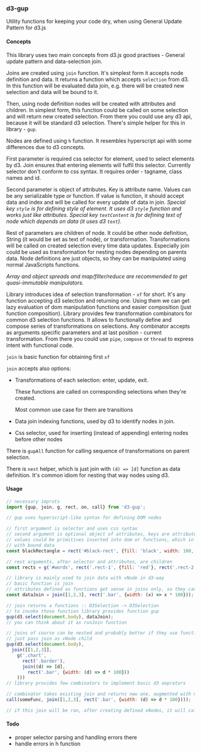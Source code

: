 ### d3-gup

Utility functions for keeping your code dry, when using General Update Pattern for d3.js

#### Concepts

This library uses two main concepts from d3.js good practises - General update pattern and data-selection join. 

Joins are created using `join` function. It's simplest form it accepts node definition and data. It returns a function which accepts `selection` from d3. In this function will be evaluated data join, e.g. there will be created new selection and data will be bound to it.

Then, using node definition nodes will be created with attributes and children. In simplest form, this function could be called on some selection and will return new created selection. From there you could use any d3 api, because it will be standard d3 selection. There's simple helper for this in library - `gup`.



Nodes are defined using `h` function. It resembles hyperscript api with some differences due to d3 concepts.

First parameter is required css selector for element, used to select elements by d3. Join ensures that entering elements will fulfil this selector. Currently selector don't conform to css syntax. It requires order - tagname, class names and id. 

Second parameter is object of attributes. Key is attribute name. Values can be any serializable type or function. If value is function, it should accept data and index and will be called for every update of data in join. *Special key `style` is for defining style of element. It uses d3 `style` function and works just like attributes. Special key `textContent` is for defining text of node which depends on data (it uses d3 `text`).*

Rest of parameters are children of node. It could be other node definition, String (it would be set as text of node), or transformation. Transformations will be called on created selection every time data updates. Especially join could be used as transformation for nesting nodes depending on parents data. Node definitions are just objects, so they can be manipulated using normal JavaScripts functions. 

*Array and object spreads and map/filter/reduce are recommended to get quasi-immutable manipulators.*



Library introduces idea of selection transformation - `xf` for short. It's any function accepting d3 selection and returning one. Using them we can get lazy evaluation of dom manipulation functions and easier composition (just function composition). Library provides few transformation combinators for common d3 selection functions. It allows to functionally define and compose series of transformations on selections. Any combinator accepts as arguments specific parameters and at last position - current transformation. From there you could use `pipe`, `compose` or `thread` to express intent with functional code.

 `join` is basic function for obtaining first `xf`

`join` accepts also options:

- Transformations of each selection: enter, update, exit.
  
  These functions are called on corresponding selections when they're created.
  
  Most common use case for them are transitions
  
- Data join indexing functions, used by d3 to identify nodes in join.
  
- Css selector, used for inserting (instead of appending) entering nodes before other nodes

There is `gupAll` function for calling sequence of transformations on parent selection.

There is `nest` helper, which is just join with `(d) => [d]` function as data definition. It's common idiom for nesting that way nodes using d3.

#### Usage

``` javascript
// necessary improts
import {gup, join, g, rect, on, call} from 'd3-gup';

// gup uses hyperscript-like syntax for defining DOM nodes

// first argument is selector and uses css syntax
// second argument is optional object of attributes, keys are attributes values
// values could be primitives inserted into dom or functions, which in case of data join, will be called 
// with bound data
const blackRectangle = rect('#black-rect', {fill: 'black', width: 100, height: 100});

// rest arguments, after selector and attributes, are children
const rects = g('#words', rect('.rect-1', {fill: 'red'}, rect('.rect-2', {fill: 'blue'})));

// library is mainly used to join data with vNode in d3-way
// basic function is join
// attributes defined as functions get sense in joins only, so they can be called with current data
const dataJoin = join([1,2,3], rect('.bar', {width: (x) => x * 100}));

// join returns a functions :: D3Selection -> D3Selection
// to invoke those function library provides function gup
gup(d3.select(document.body), dataJoin);
// you can think about it as runJoin function

// joins of course can be nested and probably better if they use functions as data
// just pass join as vNode child
gup(d3.select(document.body),
  join([[1,2,3]],
    g('.chart', 
      rect('.border'),
      join((d) => [d],
        rect('.bar', {width: (d) => d * 100}))
    )))
// library provides few combinators to implement basic d3 oeprators

// combinator takes existing join and returns new one, augmented with new behaviour
call(someFunc, join([1,2,3], rect('.bar', {width: (d) => d * 100})));

// if this join will be ran, after creating defined vNodes, it will call someFunc on them
```

#### Todo

- proper selector parsing and handling errors there
- handle errors in h function